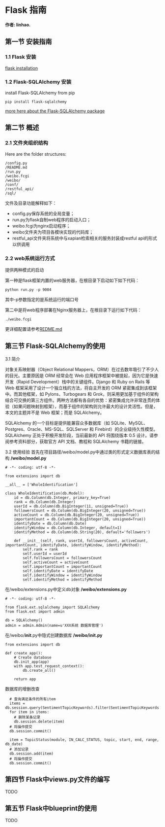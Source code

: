 # Flask 指南

**作者: linhao.** 

## 第一节 安装指南

### 1.1 Flask 安装
[flask installation](http://flask.pocoo.org/docs/installation/)

### 1.2 Flask-SQLAlchemy 安装
install Flask-SQLAlchemy from pip
```
pip install flask-sqlalchemy
```
[more here about the Flask-SQLAlchemy package](http://packages.python.org/Flask-SQLAlchemy/)

## 第二节 概述

### 2.1 文件夹组织结构
Here are the folder structures:
```
/config.py
/README.md
/run.py
/weibo.fcgi
/weibo/
/conf/
/restful_api/
/sql/
```

文件及目录功能解释如下：

* config.py保存系统的全局变量；
* run.py为flask自制web程序的启动入口；
* weibo.fcgi为nginx启动程序；
* weibo文件夹为项目各模块实现的代码库；
* restful_api文件夹将系统中与xapian检索相关的服务封装成restful api的形式以供调用

### 2.2 web系统运行方式

提供两种模式的启动

第一种是flask框架内置的web服务器，在根目录下启动如下如下代码：
```
python run.py -p 9004
```
其中-p参数指定的是系统运行的端口号

第二中是将web程序部署在Nginx服务器上，在根目录下运行如下代码：
```
./weibo.fcgi
```
更详细配置请参考[REDME.md](https://github.com/linhaobuaa/project/blob/master/README.md)

## 第三节 Flask-SQLAlchemy的使用

3.1 简介

对象关系映射器（Object Relational Mappers，ORM）在过去数年吸引了不少人的目光。主要原因是 ORM 经常会在 Web 应用程序框架中被提起，因为它是快速开发（Rapid Development）栈中的关键组件。Django 和 Ruby on Rails 等 Web 框架采用了设计一个独立栈的方法，将自主开发的 ORM 紧密集成到该框架中。而其他框架，如 Pylons、Turbogears 和 Grok，则采用更加基于组件的架构结合可交换的第三方组件。两种方法都有各自的优势：紧密集成允许非常连贯的体验（如果问题映射到框架），而基于组件的架构则允许最大的设计灵活性。但是，本文的主题并不是 Web 框架；而是 SQLAlchemy。

SQLAlchemy 的一个目标是提供能兼容众多数据库（如 SQLite、MySQL、Postgres、Oracle、MS-SQL、SQLServer 和 Firebird）的企业级持久性模型。SQLAlchemy 正处于积极开发阶段，当前最新的 API 将围绕版本 0.5 设计。请参阅参考资料部分，获取官方 API 文档、教程和 SQLAlchemy 书籍的链接。

3.2 使用经验
首先在项目路径/weibo/model.py中通过类的形式定义数据库表的结构
**/weibo/model.py**
```
# -*- coding: utf-8 -*-

from extensions import db

__all__ = ['WholeIdentification']

class WholeIdentification(db.Model):
    id = db.Column(db.Integer, primary_key=True)
    rank = db.Column(db.Integer)
    userId = db.Column(db.BigInteger(11, unsigned=True))
    followersCount = db.Column(db.BigInteger(20, unsigned=True))
    activeCount = db.Column(db.BigInteger(20, unsigned=True))
    importantCount = db.Column(db.BigInteger(20, unsigned=True))
    identifyDate = db.Column(db.Date)
    identifyWindow = db.Column(db.Integer, default=1)
    identifyMethod = db.Column(db.String(20), default='followers')

    def __init__(self, rank, userId, followersCount, activeCount, importantCount, identifyDate, identifyWindow, identifyMethod):
        self.rank = rank
        self.userId = userId
        self.followersCount = followersCount
        self.activeCount = activeCount
        self.importantCount = importantCount
        self.identifyDate = identifyDate
        self.identifyWindow = identifyWindow
        self.identifyMethod = identifyMethod
```

在/weibo/extensions.py中定义db对象
**/weibo/extensions.py**
```
# -*- coding: utf-8 -*-

from flask.ext.sqlalchemy import SQLAlchemy
from flask.ext import admin

db = SQLAlchemy()
admin = admin.Admin(name=u'XXX系统 数据库管理')
```

在/weibo/__init__.py中隐式创建数据库
**/weibo/__init__.py**
```
from extensions import db

def create_app():
    # Create database
    db.init_app(app)
    with app.test_request_context():
        db.create_all()
    
    return app
```

数据库的增删改查
```
  # 查询满足条件的所有item
  items = db.session.query(SentimentTopicKeywords).filter(SentimentTopicKeywords.query==topicname).all()
  for item in items:
    # 删除某条记录
  	db.session.delete(item)
  # 将操作提交
  db.session.commit()
```
```
  item = TopicStatus(module, IN_CALC_STATUS, topic, start, end, range, db_date)
  # 添加记录
  db.session.add(item)
  # 将操作提交
  db.session.commit()
```

## 第四节 Flask中views.py文件的编写

TODO

## 第五节 Flask中blueprint的使用

TODO
